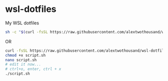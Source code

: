 # wsl-dotfiles
My WSL dotfiles

```sh
sh -c "$(curl -fsSL https://raw.githubusercontent.com/alextwothousand/wsl-dotfiles/main/script.sh)"
```
OR
```sh
curl -fsSL https://raw.githubusercontent.com/alextwothousand/wsl-dotfiles/main/script.sh >> script.sh
chmod +x script.sh
nano script.sh
# edit it now...
# ctrl+o, enter, ctrl + x
./script.sh
```
